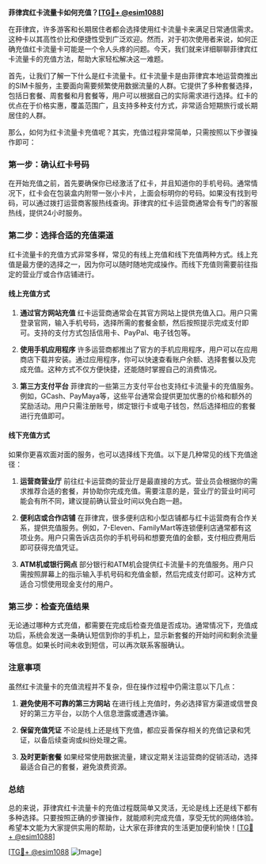 **菲律宾红卡流量卡如何充值？[[TG💪+ @esim1088](https://t.me/s/esim1088)]**

在菲律宾，许多游客和长期居住者都会选择使用红卡流量卡来满足日常通信需求。这种卡以其高性价比和便捷性受到广泛欢迎。然而，对于初次使用者来说，如何正确充值红卡流量卡可能是一个令人头疼的问题。今天，我们就来详细聊聊菲律宾红卡流量卡的充值方法，帮助大家轻松解决这一难题。

首先，让我们了解一下什么是红卡流量卡。红卡流量卡是由菲律宾本地运营商推出的SIM卡服务，主要面向需要频繁使用数据流量的人群。它提供了多种套餐选择，包括日套餐、周套餐和月套餐等，用户可以根据自己的实际需求进行选择。红卡的优点在于价格实惠，覆盖范围广，且支持多种支付方式，非常适合短期旅行或长期居住的人群。

那么，如何为红卡流量卡充值呢？其实，充值过程非常简单，只需按照以下步骤操作即可：

### **第一步：确认红卡号码**
在开始充值之前，首先要确保你已经激活了红卡，并且知道你的手机号码。通常情况下，红卡会在包装盒内附带一张小卡片，上面会标明你的号码。如果没有找到号码，可以通过拨打运营商客服热线查询。菲律宾的红卡运营商通常会有专门的客服热线，提供24小时服务。

### **第二步：选择合适的充值渠道**
红卡流量卡的充值方式非常多样，常见的有线上充值和线下充值两种方式。线上充值是最方便的选择之一，因为你可以随时随地完成操作。而线下充值则需要前往指定的营业厅或合作店铺进行。

#### **线上充值方式**
1. **通过官方网站充值**
   红卡运营商通常会在其官方网站上提供充值入口。用户只需登录官网，输入手机号码，选择所需的套餐金额，然后按照提示完成支付即可。支持的支付方式包括信用卡、PayPal、电子钱包等。

2. **使用手机应用程序**
   许多运营商都推出了官方的手机应用程序，用户可以在应用商店下载并安装。通过应用程序，你可以快速查看账户余额、选择套餐以及完成充值。这种方式不仅方便快捷，还能随时掌握自己的消费情况。

3. **第三方支付平台**
   菲律宾的一些第三方支付平台也支持红卡流量卡的充值服务。例如，GCash、PayMaya等，这些平台通常会提供更加优惠的价格和额外的奖励活动。用户只需注册账号，绑定银行卡或电子钱包，然后选择相应的套餐进行充值即可。

#### **线下充值方式**
如果你更喜欢面对面的服务，也可以选择线下充值。以下是几种常见的线下充值途径：

1. **运营商营业厅**
   前往红卡运营商的营业厅是最直接的方式。营业员会根据你的需求推荐合适的套餐，并协助你完成充值。需要注意的是，营业厅的营业时间可能会有所不同，建议提前确认营业时间以免白跑一趟。

2. **便利店或合作店铺**
   在菲律宾，很多便利店和小型店铺都与红卡运营商有合作关系，提供充值服务。例如，7-Eleven、FamilyMart等连锁便利店通常都有这项业务。用户只需告诉店员你的手机号码和想要充值的金额，支付相应费用后即可获得充值凭证。

3. **ATM机或银行网点**
   部分银行和ATM机会提供红卡流量卡的充值服务。用户只需按照屏幕上的指示输入手机号码和充值金额，然后完成支付即可。这种方式适合习惯使用现金支付的用户。

### **第三步：检查充值结果**
无论通过哪种方式充值，都需要在完成后检查充值是否成功。通常情况下，充值成功后，系统会发送一条确认短信到你的手机上，显示新套餐的开始时间和剩余流量等信息。如果长时间未收到短信，可以再次联系客服确认。

### **注意事项**
虽然红卡流量卡的充值流程并不复杂，但在操作过程中仍需注意以下几点：

1. **避免使用不可靠的第三方网站**
   在进行线上充值时，务必选择官方渠道或信誉良好的第三方平台，以防个人信息泄露或遭遇诈骗。

2. **保留充值凭证**
   不论是线上还是线下充值，都应妥善保存相关的充值记录和凭证，以备后续查询或纠纷处理之需。

3. **及时更新套餐**
   如果经常使用数据流量，建议定期关注运营商的促销活动，选择最适合自己的套餐，避免浪费资源。

### **总结**
总的来说，菲律宾红卡流量卡的充值过程既简单又灵活，无论是线上还是线下都有多种选择。只要按照正确的步骤操作，就能顺利完成充值，享受无忧的网络体验。希望本文能为大家提供实用的帮助，让大家在菲律宾的生活更加便利愉快！[[TG💪+ @esim1088](https://t.me/s/esim1088)]

[[TG💪+ @esim1088](https://t.me/s/esim1088) ![Image](https://i.postimg.cc/4NQfJmqS/Snipaste-2025-05-13-00-14-12.png)]